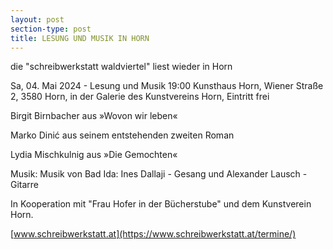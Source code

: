 ```yaml
---
layout: post
section-type: post
title: LESUNG UND MUSIK IN HORN
---
```

die "schreibwerkstatt waldviertel" liest wieder in Horn

Sa, 04. Mai 2024 - Lesung und Musik
19:00 Kunsthaus Horn, Wiener Straße 2, 3580 Horn, in der Galerie des Kunstvereins Horn, Eintritt frei

Birgit Birnbacher aus »Wovon wir leben«

Marko Dinić aus seinem entstehenden zweiten Roman

Lydia Mischkulnig aus »Die Gemochten«

Musik: Musik von Bad Ida: Ines Dallaji - Gesang und Alexander Lausch - Gitarre

In Kooperation mit "Frau Hofer in der Bücherstube" und dem Kunstverein Horn.

[www.schreibwerkstatt.at](https://www.schreibwerkstatt.at/termine/)
